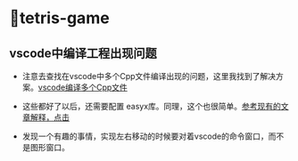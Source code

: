 # 🌟tetris-game
vscode中编译工程出现问题
---------------------------------------------

* 注意去查找在vscode中多个Cpp文件编译出现的问题，这里我找到了解决方案。[vscode编译多个Cpp文件](https://blog.csdn.net/m0_50609661/article/details/126330155)

* 这些都好了以后，还需要配置 easyx库。同理，这个也很简单。[参考现有的文章解释，点击](https://blog.csdn.net/m0_73676501/article/details/130421076)

* 发现一个有趣的事情，实现左右移动的时候要对着vscode的命令窗口，而不是图形窗口。